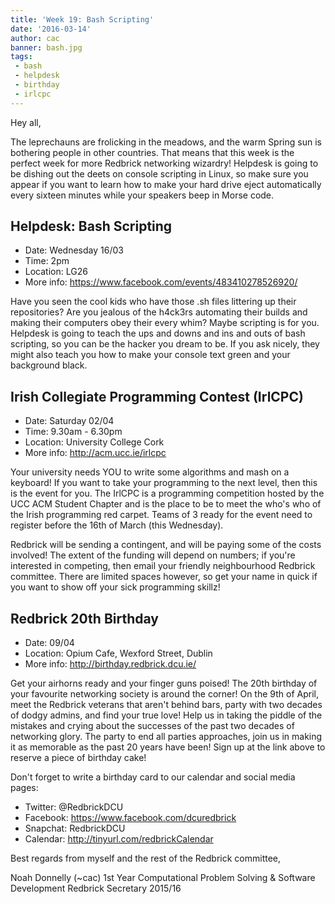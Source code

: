 ```yaml
---
title: 'Week 19: Bash Scripting'
date: '2016-03-14'
author: cac
banner: bash.jpg
tags:
 - bash
 - helpdesk
 - birthday
 - irlcpc
---
```

Hey all,

The leprechauns are frolicking in the meadows, and the warm Spring sun is
bothering people in other countries. That means that this week is the
perfect week for more Redbrick networking wizardry! Helpdesk is going to
be dishing out the deets on console scripting in Linux, so make sure you
appear if you want to learn how to make your hard drive eject automatically
every sixteen minutes while your speakers beep in Morse code.

 <!-- more -->

## Helpdesk: Bash Scripting
 - Date: Wednesday 16/03
 - Time: 2pm
 - Location: LG26
 - More info: https://www.facebook.com/events/483410278526920/

Have you seen the cool kids who have those .sh files littering up their
repositories? Are you jealous of the h4ck3rs automating their builds and
making their computers obey their every whim? Maybe scripting is for you.
Helpdesk is going to teach the ups and downs and ins and outs of bash
scripting, so you can be the hacker you dream to be. If you ask nicely,
they might also teach you how to make your console text green and your
background black.

## Irish Collegiate Programming Contest (IrlCPC)
 - Date: Saturday 02/04
 - Time: 9.30am - 6.30pm
 - Location: University College Cork
 - More info: http://acm.ucc.ie/irlcpc

Your university needs YOU to write some algorithms and mash on a keyboard!
If you want to take your programming to the next level, then this is the
event for you. The IrlCPC is a programming competition hosted by the UCC
ACM Student Chapter and is the place to be to meet the who's who of the
Irish programming red carpet. Teams of 3 ready for the event need to
register before the 16th of March (this Wednesday).

Redbrick will be sending a contingent, and will be paying some of the
costs involved! The extent of the funding will depend on numbers; if
you're interested in competing, then email your friendly neighbourhood
Redbrick committee. There are limited spaces however, so get your name in
quick if you want to show off your sick programming skillz!

## Redbrick 20th Birthday
 - Date: 09/04
 - Location: Opium Cafe, Wexford Street, Dublin
 - More info: http://birthday.redbrick.dcu.ie/

Get your airhorns ready and your finger guns poised! The 20th birthday of
your favourite networking society is around the corner! On the 9th of
April, meet the Redbrick veterans that aren't behind bars, party with two
decades of dodgy admins, and find your true love! Help us in taking the
piddle of the mistakes and crying about the successes of the past two
decades of networking glory. The party to end all parties approaches, join
us in making it as memorable as the past 20 years have been! Sign up at
the link above to reserve a piece of birthday cake!

Don't forget to write a birthday card to our calendar and social media pages:
  - Twitter: @RedbrickDCU
  - Facebook: https://www.facebook.com/dcuredbrick
  - Snapchat: RedbrickDCU
  - Calendar: http://tinyurl.com/redbrickCalendar



Best regards from myself and the rest of the Redbrick committee,

Noah Donnelly (~cac)
1st Year Computational Problem Solving & Software Development
Redbrick Secretary 2015/16
